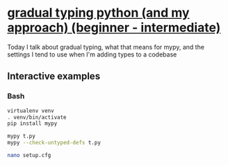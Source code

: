 # [gradual typing python (and my approach) (beginner - intermediate)](https://youtu.be/Rk-Y71P_9KE)

Today I talk about gradual typing, what that means for mypy, and the settings I tend to use when I'm adding types to a codebase

## Interactive examples

### Bash

```bash
virtualenv venv
. venv/bin/activate
pip install mypy

mypy t.py
mypy --check-untyped-defs t.py

nano setup.cfg
```
